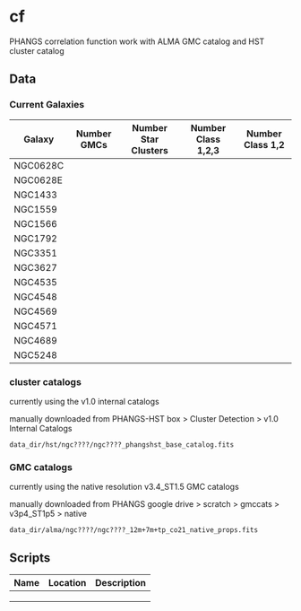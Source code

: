 # cf
PHANGS correlation function work with ALMA GMC catalog and HST cluster catalog


## Data

### Current Galaxies
| Galaxy   |Number GMCs | Number Star Clusters | Number Class 1,2,3   | Number Class 1,2     |
|----------|------------|----------------------|----------------------|----------------------|
| NGC0628C |            |                      |                      |                      |
| NGC0628E |            |                      |                      |                      |
| NGC1433  |            |                      |                      |                      |
| NGC1559  |            |                      |                      |                      |
| NGC1566  |            |                      |                      |                      |
| NGC1792  |            |                      |                      |                      |
| NGC3351  |            |                      |                      |                      |
| NGC3627  |            |                      |                      |                      |
| NGC4535  |            |                      |                      |                      |
| NGC4548  |            |                      |                      |                      |
| NGC4569  |            |                      |                      |                      |
| NGC4571  |            |                      |                      |                      |
| NGC4689  |            |                      |                      |                      |
| NGC5248  |            |                      |                      |                      |


### cluster catalogs 

currently using the v1.0 internal catalogs

manually downloaded from PHANGS-HST box > Cluster Detection > v1.0 Internal Catalogs 

`data_dir/hst/ngc????/ngc????_phangshst_base_catalog.fits`


### GMC catalogs

currently using the native resolution v3.4_ST1.5 GMC catalogs

manually downloaded from PHANGS google drive > scratch > gmccats > v3p4_ST1p5 > native

`data_dir/alma/ngc????/ngc????_12m+7m+tp_co21_native_props.fits`


## Scripts

| Name | Location | Description |
|------|----------|-------------|
|      |          |             |
|      |          |             |
|      |          |             |